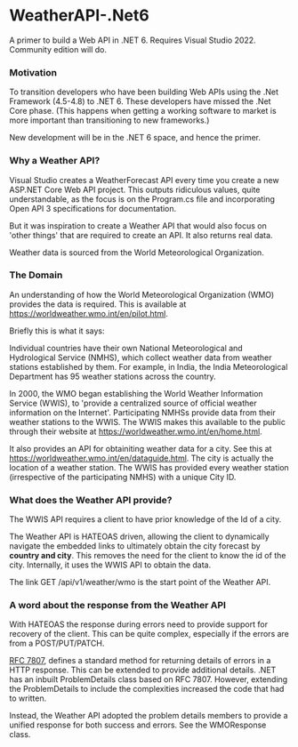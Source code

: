 # WeatherAPI-.Net6
A primer to build a Web API in .NET 6. Requires Visual Studio 2022. Community edition will do.

### Motivation

To transition developers who have been building Web APIs using the .Net Framework (4.5-4.8) to .NET 6. These developers have missed the .Net Core phase. (This happens when getting a working software to market is more important than transitioning to new frameworks.)

New development will be in the .NET 6 space, and hence the primer.

### Why a Weather API?

Visual Studio creates a WeatherForecast API every time you create a new ASP.NET Core Web API project. This outputs ridiculous values, quite understandable, as the focus is on the Program.cs file and incorporating Open API 3 specifications for documentation.

But it was inspiration to create a Weather API that would also focus on 'other things' that are required to create an API. It also returns real data.

Weather data is sourced from the World Meteorological Organization.

### The Domain
An understanding of how the World Meteorological Organization (WMO) provides the data is required. This is available at https://worldweather.wmo.int/en/pilot.html.

Briefly this is what it says:

Individual countries have their own National Meteorological and Hydrological Service (NMHS), which collect weather data from weather stations established by them. For example, in India, the India Meteorological Department has 95 weather stations across the country.

In 2000, the WMO began establishing the World Weather Information Service (WWIS), to 'provide a centralized source of official weather information on the Internet'. Participating NMHSs provide data from their weather stations to the WWIS. The WWIS makes this available to the public through their website at https://worldweather.wmo.int/en/home.html.

It also provides an API for obtainiting weather data for a city. See this at https://worldweather.wmo.int/en/dataguide.html. The city is actually the location of a weather station. The WWIS has provided every weather station (irrespective of the participating NMHS) with a unique City ID.

### What does the Weather API provide?

The WWIS API requires a client to have prior knowledge of the Id of a city.

The Weather API is HATEOAS driven, allowing the client to dynamically navigate the embedded links to ultimately obtain the city forecast by **country and city**. This removes the need for the client to know the id of the city. Internally, it uses the WWIS API to obtain the data.

The link GET /api/v1/weather/wmo is the start point of the Weather API.

### A word about the response from the Weather API

With HATEOAS the response during errors need to provide support for recovery of the client. This can be quite complex, especially if the errors are from a POST/PUT/PATCH.

[RFC 7807](https://tools.ietf.org/html/rfc7807), defines a standard method for returning details of errors in a HTTP response. This can be extended to provide additional details. .NET has an inbuilt ProblemDetails class based on RFC 7807. However, extending the ProblemDetails to include the complexities increased the code that had to written.

Instead, the Weather API adopted the problem details members to provide a unified response for both success and errors. See the WMOResponse class.
